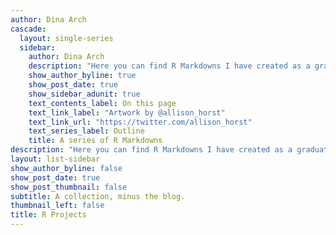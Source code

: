 ```yaml
---
author: Dina Arch
cascade:
  layout: single-series
  sidebar:
    author: Dina Arch
    description: "Here you can find R Markdowns I have created as a graduate student at UC Santa Barbara."
    show_author_byline: true
    show_post_date: true
    show_sidebar_adunit: true
    text_contents_label: On this page
    text_link_label: "Artwork by @allison_horst"
    text_link_url: "https://twitter.com/allison_horst"
    text_series_label: Outline
    title: A series of R Markdowns
description: "Here you can find R Markdowns I have created as a graduate student at UC Santa Barbara."
layout: list-sidebar
show_author_byline: false
show_post_date: true
show_post_thumbnail: false
subtitle: A collection, minus the blog.
thumbnail_left: false
title: R Projects
---
```

